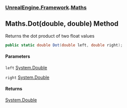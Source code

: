 ### [UnrealEngine.Framework](UnrealEngine_Framework.md 'UnrealEngine.Framework').[Maths](Maths.md 'UnrealEngine.Framework.Maths')
## Maths.Dot(double, double) Method
Returns the dot product of two float values  
```csharp
public static double Dot(double left, double right);
```
#### Parameters
<a name='UnrealEngine_Framework_Maths_Dot(double_double)_left'></a>
`left` [System.Double](https://docs.microsoft.com/en-us/dotnet/api/System.Double 'System.Double')  
  
<a name='UnrealEngine_Framework_Maths_Dot(double_double)_right'></a>
`right` [System.Double](https://docs.microsoft.com/en-us/dotnet/api/System.Double 'System.Double')  
  
#### Returns
[System.Double](https://docs.microsoft.com/en-us/dotnet/api/System.Double 'System.Double')  

